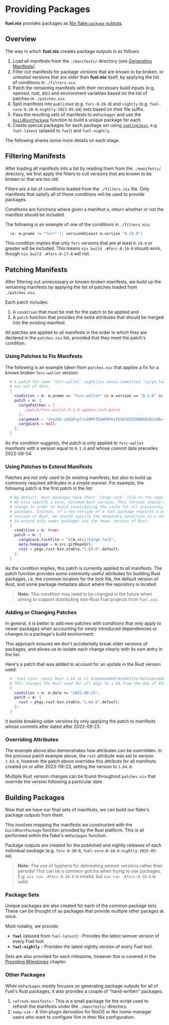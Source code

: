 # Providing Packages

**fuel.nix** provides packages as [Nix flake `package` outputs][nix-flakes].

## Overview

The way in which **fuel.nix** creates package outputs is as follows:

1. Load all manifests from the `./manifests/` directory (see [Generating
   Manifests](./generating-manifests.md)).
2. Filter out manifests for package versions that are known to be broken, or
   untested versions that are older than **fuel.nix** itself, by applying the
   list of conditions in `./filters.nix`.
3. Patch the remaining manifests with their necessary build inputs (e.g.
   openssl, rust, etc) and environment variables based on the list of patches in
   `./patches.nix`.
4. Split manifests into `published` (e.g. `forc-0-28-0`) and `nightly` (e.g.
   `fuel-core-0-18-0-nightly-2023-05-04`) sets based on their file suffix.
5. Pass the resulting sets of manifests to `mkPackages` and use the
   [`buildRustPackage`][build-rust-package] function to build a unique package
   for each.
6. Create special packages for each package *set* using
   [`symlinkJoin`][symlink-join], e.g. `fuel-latest` (aliased to `fuel`) and
   `fuel-nightly`.

The following shares some more details on each stage.

## Filtering Manifests

After loading all manifests into a list by reading them from the
`./manifests/` directory, we first apply the filters to cull versions that are
known to be broken or that are too old.

Filters are a list of conditions loaded from the `./filters.nix` file. Only
manifests that satisfy all of these conditions will be used to provide
packages.

Conditions are functions where given a manifest `m`, return whether or not the
manifest should be included.

The following is an example of one of the conditions in `./filters.nix`:

```nix
  (m: m.pname != "forc" || versionAtLeast m.version "0.19.0")
```

This condition implies that only `forc` versions that are at least `0.19.0`
or greater will be included. This means `nix build .#forc-0-19-0` should work,
though `nix build .#forc-0-17-0` will not.

## Patching Manifests

After filtering out unnecessary or known-broken manifests, we build up the
remaining manifests by applying the list of patches loaded from `./patches.nix`.

Each patch includes:

1. A `condition` that must be met for the patch to be applied and
2. A `patch` function that provides the extra attributes that should be merged
   into the existing manifest.

All patches are applied to all manifests in the order in which they are declared
in the `patches.nix` list, provided that they meet the patch's condition.

### Using Patches to Fix Manifests

The following is an example taken from `patches.nix` that applies a fix for a
known broken `forc-wallet` version:

```nix
  # A patch for some `forc-wallet` nightlies whose committed `Cargo.lock` file
  # was out of date.
  {
    condition = m: m.pname == "forc-wallet" && m.version == "0.1.0" && m.date < "2022-09-04";
    patch = m: {
      cargoPatches = [
        ./patch/forc-wallet-0.1.0-update-lock.patch
      ];
      cargoHash = "sha256-LXQaPcpf/n1RRFTQXAP6PexfEI67U2Z5OOW5DzNJvX8=";
      cargoLock = null;
    };
  }
```

As the condition suggests, the patch is only applied to `forc-wallet` manifests
with a version equal to `0.1.0` and whose commit date precedes 2022-09-04.

### Using Patches to Extend Manifests

Patches are not only used to *fix* existing manifests, but also to build up
commonly required attributes in a simple manner. For example, the following
patch is the first patch in the list:

```nix
  # By default, most packages have their `Cargo.lock` file in the repo root.
  # We also specify a base, minimum Rust version. This version should never
  # change in order to avoid invalidating the cache for all previously built
  # packages. Instead, if a new version of a fuel package requires a newer
  # version of Rust, we should specify the necessary condition in a new patch
  # to ensure only newer packages use the newer version of Rust.
  {
    condition = m: true;
    patch = m: {
      cargoLock.lockFile = "${m.src}/Cargo.lock";
      meta.homepage = m.src.gitRepoUrl;
      rust = pkgs.rust-bin.stable."1.63.0".default;
    };
  }
```

As the condition implies, this patch is currently applied to *all* manifests.
The patch function provides some commonly useful attributes for building Rust
packages, i.e. the common location for the lock file, the default version of
Rust, and some package metadata about where the repository is located.

> **Note:** This condition may need to be changed in the future when aiming to
> support distributing non-Rust Fuel projects from `fuel.nix`.

### Adding or Changing Patches

In general, it is better to add new patches with conditions that only apply to
newer packages when accounting for newly introduced dependencies or changes to
a package's build environment.

This approach ensures we don't accidentally break older versions of packages,
and allows us to isolate each change clearly with its own entry in the list.

Here's a patch that was added to account for an update in the Rust version used:

```nix
  # `fuel-core` needs Rust 1.64 as of bcb86da09b6fdce09f13ef4181a0ca6461f8e2a8.
  # This changes the Rust used for all pkgs to 1.64 from the day of the commit.
  {
    condition = m: m.date >= "2022-09-23";
    patch = m: {
      rust = pkgs.rust-bin.stable."1.64.0".default;
    };
  }
```

It avoids breaking older versions by only applying the patch to manifests whose
commits after dated after 2022-09-23.

### Overriding Attributes

The example above also demonstrates how attributes can be overridden. In the
previous patch example above, the `rust` attribute was set to version `1.63.0`,
however the patch above overrides this attribute for all manifests created on or
after 2023-09-23, setting the version to `1.64.0`.

Multiple Rust version changes can be found throughout `patches.nix` that
override the version following a particular date.

## Building Packages

Now that we have our final sets of manifests, we can build our flake's package
outputs from them.

This involves mapping the manifests we constructed with the `buildRustPackage`
function provided by the Rust platform. This is all performed within the flake's
`mkPackages` function.

Package outputs are created for the published and nightly releases of each
individual package (e.g. `forc-0-28-0`, `fuel-core-0-18-0-nightly-2023-05-04`).

> **Note:** The use of hyphens for delineating semver versions rather than
periods! This can be a common gotcha when trying to use packages. E.g. `nix
run .#forc-0.18.0` is invalid, but `nix run .#forc-0-18-0` is valid.

### Package Sets

Unique packages are also created for each of the common package *sets*. These
can be thought of as packages that provide multiple other packges at once.

Most notably, we provide:

- **`fuel`** (aliased from `fuel-latest`) - Provides the latest semver version
  of every Fuel tool.
- **`fuel-nightly`** - Provides the latest nightly version of every Fuel tool.

Sets are also provided for each milestone, however this is covered in the
[Providing Milestones](./providing-milestones.md) chapter.

### Other Packages

While `mkPackages` mostly focuses on generating package outputs for all of
Fuel's Rust packages, it also provides a couple of "hand-written" packages:

1. `refresh-manifests` - This is a small package for the script used to refresh
   the manifests under the `./manifests/` directory.
2. `sway-vim` - A Vim plugin derivation for NixOS or Nix home-manager users who
   want to configure Vim in their Nix configuration.

[nix-flakes]: https://nixos.wiki/wiki/Flakes
[build-rust-package]: https://github.com/NixOS/nixpkgs/blob/58c85835512b0db938600b6fe13cc3e3dc4b364e/doc/languages-frameworks/rust.section.md
[symlink-join]: https://nixos.org/manual/nixpkgs/stable/#trivial-builder-symlinkJoin
